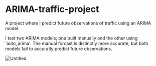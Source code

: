# ARIMA-traffic-project
A project where I predict future observations of traffic using an ARIMA model.

I test two ARIMA models; one built manually and the other using 'auto_arima'. The manual forcast is distinctly more accurate, but both models fail to accuratly predict future observations.

![Untitled](https://github.com/user-attachments/assets/8c4d8356-bde2-4792-94ff-bb28baa9448a)
